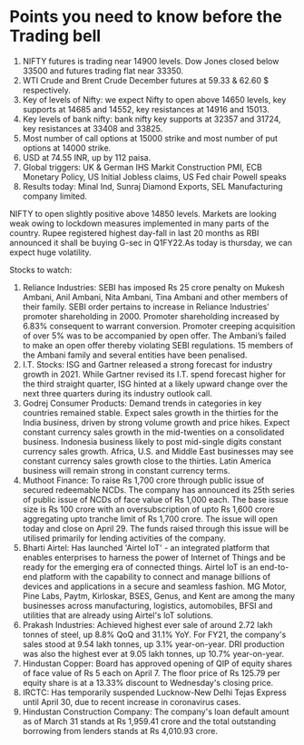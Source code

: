 # Points you need to know before the Trading bell

1. NIFTY futures is trading near 14900 levels. Dow Jones closed below 33500 and futures trading flat near 33350.
2. WTI Crude and Brent Crude December futures at 59.33 & 62.60 $ respectively.
3. Key of levels of Nifty: we expect Nifty to open above 14650 levels, key supports at 14685 and 14552, key resistances at 14916 and 15013.
4. Key levels of bank nifty: bank nifty key supports at 32357 and 31724, key resistances at 33408 and 33825.
5. Most number of call options at 15000 strike and most number of put options at 14000 strike.
6. USD at 74.55 INR, up by 112 paisa.
7. Global triggers: UK & German IHS Markit Construction PMI, ECB Monetary Policy, US Initial Jobless claims, US Fed chair Powell speaks
8. Results today: Minal Ind, Sunraj Diamond Exports, SEL Manufacturing company limited.

NIFTY to open slightly positive above 14850 levels. Markets are looking weak owing to lockdown measures implemented in many parts of the country.  Rupee registered highest day-fall in last 20 months as RBI announced it shall be buying G-sec in Q1FY22.As today is thursday, we can expect huge volatility.

Stocks to watch:
1. Reliance Industries: SEBI has imposed Rs 25 crore penalty on Mukesh Ambani, Anil Ambani, Nita Ambani, Tina Ambani and other members of their family. SEBI order pertains to increase in Reliance Industries’ promoter shareholding in 2000. Promoter shareholding increased by 6.83% consequent to warrant conversion. Promoter creeping acquisition of over 5% was to be accompanied by open offer. The Ambani’s failed to make an open offer thereby violating SEBI regulations. 15 members of the Ambani family and several entities have been penalised.
2. I.T. Stocks: ISG and Gartner released a strong forecast for industry growth in 2021. While Gartner revised its I.T. spend forecast higher for the third straight quarter, ISG hinted at a likely upward change over the next three quarters during its industry outlook call.
3. Godrej Consumer Products: Demand trends in categories in key countries remained stable. Expect sales growth in the thirties for the India business, driven by strong volume growth and price hikes. Expect constant currency sales growth in the mid-twenties on a consolidated business. Indonesia business likely to post mid-single digits constant currency sales growth. Africa, U.S. and Middle East businesses may see constant currency sales growth close to the thirties. Latin America business will remain strong in constant currency terms.
4. Muthoot Finance: To raise Rs 1,700 crore through public issue of secured redeemable NCDs. The company has announced its 25th series of public issue of NCDs of face value of Rs 1,000 each. The base issue size is Rs 100 crore with an oversubscription of upto Rs 1,600 crore aggregating upto tranche limit of Rs 1,700 crore. The issue will open today and close on April 29. The funds raised through this issue will be utilised primarily for lending activities of the company.
5. Bharti Airtel: Has launched 'Airtel loT' - an integrated platform that enables enterprises to harness the power of Internet of Things and be ready for the emerging era of connected things. Airtel loT is an end-to-end platform with the capability to connect and manage billions of devices and applications in a secure and seamless fashion. MG Motor, Pine Labs, Paytm, Kirloskar, BSES, Genus, and Kent are among the many businesses across manufacturing, logistics, automobiles, BFSI and utilities that are already using Airtel's loT solutions.
6. Prakash Industries: Achieved highest ever sale of around 2.72 lakh tonnes of steel, up 8.8% QoQ and 31.1% YoY. For FY21, the company's sales stood at 9.54 lakh tonnes, up 3.1% year-on-year. DRI production was also the highest ever at 9.05 lakh tonnes, up 10.7% year-on-year.
7. Hindustan Copper: Board has approved opening of QIP of equity shares of face value of Rs 5 each on April 7. The floor price of Rs 125.79 per equity share is at a 13.33% discount to Wednesday's closing price.
8. IRCTC: Has temporarily suspended Lucknow-New Delhi Tejas Express until April 30, due to recent increase in coronavirus cases.
9. Hindustan Construction Company: The company's loan default amount as of March 31 stands at Rs 1,959.41 crore and the total outstanding borrowing from lenders stands at Rs 4,010.93 crore.  
